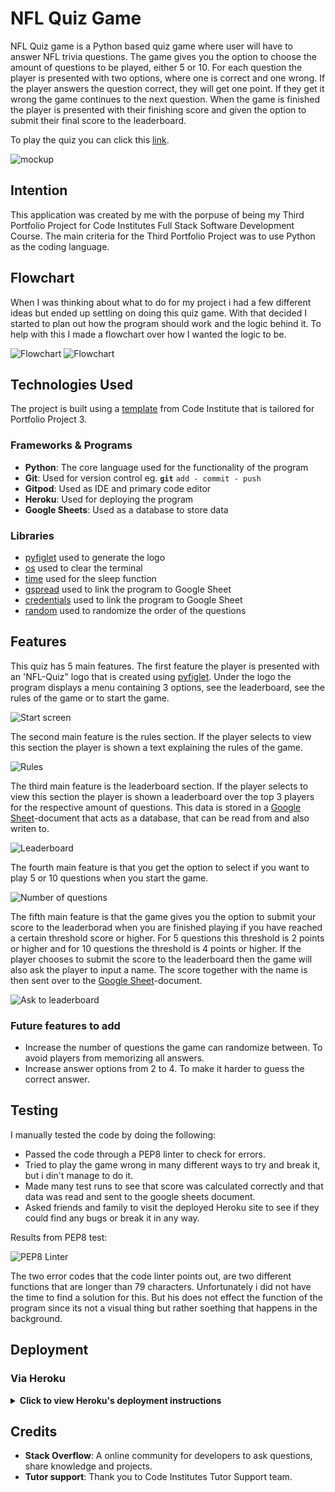 # NFL Quiz Game
NFL Quiz game is a Python based quiz game where user will have to answer NFL trivia questions. The game gives you the option to choose the amount of questions to be played, either 5 or 10. For each question the player is presented with two options, where one is correct and one wrong. If the player answers the question correct, they will get one point. If they get it wrong the game continues to the next question. When the game is finished the player is presented with their finishing score and given the option to submit their final score to the leaderboard.

To play the quiz you can click this [link](https://henriks-nfl-quiz-568e345c5752.herokuapp.com/).

![mockup](images/mockup.png)

## Intention
This application was created by me with the porpuse of being my Third Portfolio Project for Code Institutes Full Stack Software Development Course. The main criteria for the Third Portfolio Project was to use Python as the coding language.

## Flowchart
When I was thinking about what to do for my project i had a few different ideas but ended up settling on doing this quiz game. With that decided I started to plan out how the program should work and the logic behind it. To help with this I made a flowchart over how I wanted the logic to be.

![Flowchart](images/flowchart1.png)
![Flowchart](images/flowchart2.png)


## Technologies Used
The project is built using a [template](https://github.com/Code-Institute-Org/p3-template) from Code Institute that is tailored for Portfolio Project 3.
### Frameworks & Programs
- **Python**: The core language used for the functionality of the program
- **Git**: Used for version control eg. **`git`** `add - commit - push`
- **Gitpod**: Used as IDE and primary code editor
- **Heroku**: Used for deploying the program
- **Google Sheets**: Used as a database to store data
### Libraries
* [pyfiglet](https://www.geeksforgeeks.org/python-ascii-art-using-pyfiglet-module/) used to generate the logo
* [os](https://www.geeksforgeeks.org/clear-screen-python/) used to clear the terminal
* [time](https://www.programiz.com/python-programming/time/sleep) used for the sleep function
* [gspread](https://docs.gspread.org/en/v3.7.0/api.html) used to link the program to Google Sheet
* [credentials](https://pypi.org/project/credentials/) used to link the program to Google Sheet
* [random](https://docs.python.org/3/library/random.html) used to randomize the order of the questions

## Features
This quiz has 5 main features. The first feature the player is presented with an 'NFL-Quiz" logo that is created using [pyfiglet](https://www.geeksforgeeks.org/python-ascii-art-using-pyfiglet-module/). Under the logo the program displays a menu containing 3 options, see the leaderboard, see the rules of the game or to start the game.

![Start screen](images/start_screen.png)

The second main feature is the rules section. If the player selects to view this section the player is shown a text explaining the rules of the game.

![Rules](images/rules.png)

The third main feature is the leaderboard section. If the player selects to view this section the player is shown a leaderboard over the top 3 players for the respective amount of questions. This data is stored in a [Google Sheet](https://docs.gspread.org/en/v3.7.0/api.html)-document that acts as a database, that can be read from and also writen to.

![Leaderboard](images/leaderboard.png)

The fourth main feature is that you get the option to select if you want to play 5 or 10 questions when you start the game.

![Number of questions](images/number_of_questions.png)

The fifth main feature is that the game gives you the option to submit your score to the leaderborad when you are finished playing if you have reached a certain threshold score or higher. For 5 questions this threshold is 2 points or higher and for 10 questions the threshold is 4 points or higher. If the player chooses to submit the score to the leaderboard then the game will also ask the player to input a name. The score together with the name is then sent over to the [Google Sheet](https://docs.gspread.org/en/v3.7.0/api.html)-document.

![Ask to leaderboard](images/ask_to_leaderboard.png)

### Future features to add
- Increase the number of questions the game can randomize between. To avoid players from memorizing all answers.
- Increase answer options from 2 to 4. To make it harder to guess the correct answer.

## Testing
I manually tested the code by doing the following:

- Passed the code through a PEP8 linter to check for errors.
- Tried to play the game wrong in many different ways to try and break it, but i din't manage to do it.
- Made many test runs to see that score was calculated correctly and that data was read and sent to the google sheets document. 
- Asked friends and family to visit the deployed Heroku site to see if they could find any bugs or break it in any way.

Results from PEP8 test:

![PEP8 Linter](images/PEP8.png)

The two error codes that the code linter points out, are two different functions that are longer than 79 characters. Unfortunately i did not have the time to find a solution for this. But his does not effect the function of the program since its not a visual thing but rather soething that happens in the background.

## Deployment

### Via Heroku

<details>

<summary><strong>Click to view Heroku's deployment instructions</strong></summary>

1. **Sign Up/Login to Heroku**
    - Sign up for a Heroku account at [Heroku](https://www.heroku.com/) or log in if you already have an account.

2. **Create a New App on Heroku**
    - Once you have logged in, navigate to your Heroku dashboard and click on the 'New button', then select 'Create new app'.
    - Choose a unique name for your app and select the region closest to your location.

3. **Connect GitHub Repository**
    - After creating your app, navigate to the Deploy tab in your app's dashboard.
    - Under the Deployment method section, select 'GitHub' as the deployment method.
    - Search for your GitHub repository in the Connect to GitHub section and click Connect.

4. **Configure Deployment Options**
    - Once connected, choose the branch you want to deploy (e.g. *main*) and optionally enable automatic deploys for future commits.

5. **Select Framework**
    - Since the Contact Manager includes both Python and Node.js components, you need to specify the correct buildpacks for deployment. 
    - Under the *Settings* tab of your Heroku app, navigate to the 'Buildpacks' section and add the appropriate buildpacks for Python and Node.js.
   (It's important that the Python buildpack is first in the list)
    - Under the section 'Config Vars' add the following environment variables
    - Type 'CREDS' in the 'key' field and in the next field(Value) enter your own Google Credentials from the 'CREDS.JSON' file.
    - Type 'PORT' in the 'Key' field an in the next field(Value) enter 8000.

6. **Deploy Branch**
    - After configuring the deployment options, manually deploy your application by clicking the **Deploy Branch** button.

7. **Monitor Deployment Progress**
    - Heroku will start deploying your application from the selected GitHub branch. You can monitor the deployment progress from the activity log on the same page.

8. **View Application**
    - Once the deployment is complete, Heroku will provide you with a URL to access your deployed application. Click on **View** button to open your application in a new tab.

9. **(Optional) Automatic Deploys**
    - In the 'Deploy' tab there is an option to enable 'Automatic Deploys'. This will deploy a new version of the app automaticlly every time there is a push to `main`

</details>

## Credits
- **Stack Overflow**: A online community for developers to ask questions, share knowledge and projects.
- **Tutor support**: Thank you to Code Institutes Tutor Support team. 